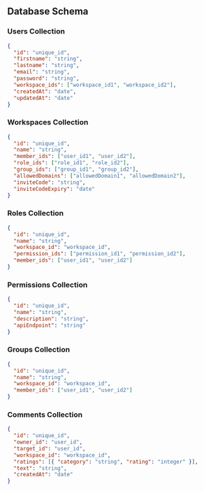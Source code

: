 ## Database Schema

### Users Collection
```json
{
  "id": "unique_id",
  "firstname": "string",
  "lastname": "string",
  "email": "string",
  "password": "string",
  "workspace_ids": ["workspace_id1", "workspace_id2"],
  "createdAt": "date",
  "updatedAt": "date"
}
```

### Workspaces Collection
```json
{
  "id": "unique_id",
  "name": "string",
  "member_ids": ["user_id1", "user_id2"],
  "role_ids": ["role_id1", "role_id2"],
  "group_ids": ["group_id1", "group_id2"],
  "allowedDomains": ["allowedDomain1", "allowedDomain2"],
  "inviteCode": "string",
  "inviteCodeExpiry": "date"
}
```

### Roles Collection
```json
{
  "id": "unique_id",
  "name": "string",
  "workspace_id": "workspace_id",
  "permission_ids": ["permission_id1", "permission_id2"],
  "member_ids": ["user_id1", "user_id2"]
}
```

### Permissions Collection
```json
{
  "id": "unique_id",
  "name": "string",
  "description": "string",
  "apiEndpoint": "string"
}
```

### Groups Collection
```json
{
  "id": "unique_id",
  "name": "string",
  "workspace_id": "workspace_id",
  "member_ids": ["user_id1", "user_id2"]
}
```

### Comments Collection
```json
{
  "id": "unique_id",
  "owner_id": "user_id",
  "target_id": "user_id",
  "workspace_id": "workspace_id",
  "ratings": [{ "category": "string", "rating": "integer" }],
  "text": "string",
  "createdAt": "date"
}
```